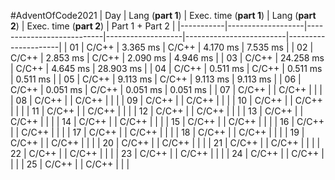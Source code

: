 #AdventOfCode2021
| Day       | Lang (**part 1**) | Exec. time (**part 1**)   | Lang (**part 2**) | Exec. time (**part 2**) |  Part 1 + Part 2    |
|-----------|-------------------|---------------------------|-------------------|-------------------------|---------------------|
| 01        | C/C++             | 3\.365 ms                 | C/C++             | 4\.170 ms               | 7\.535 ms           |
| 02        | C/C++             | 2\.853 ms                 | C/C++             | 2\.090 ms               | 4\.946 ms           |
| 03        | C/C++             | 24\.258 ms                 | C/C++             | 4\.645 ms              | 28\.903 ms          |
| 04        | C/C++             | 0\.511 ms                 | C/C++             | 0\.511 ms               | 0\.511 ms           |
| 05        | C/C++             | 9\.113 ms                 | C/C++             | 9\.113 ms               | 9\.113 ms           |
| 06        | C/C++             | 0\.051 ms                 | C/C++             | 0\.051 ms               | 0\.051 ms           |
| 07        | C/C++             |                           | C/C++             |                         |                     |
| 08        | C/C++             |                           | C/C++             |                         |                     |
| 09        | C/C++             |                           | C/C++             |                         |                     |
| 10        | C/C++             |                           | C/C++             |                         |                     |
| 11        | C/C++             |                           | C/C++             |                         |                     |
| 12        | C/C++             |                           | C/C++             |                         |                     |
| 13        | C/C++             |                           | C/C++             |                         |                     |
| 14        | C/C++             |                           | C/C++             |                         |                     |
| 15        | C/C++             |                           | C/C++             |                         |                     |
| 16        | C/C++             |                           | C/C++             |                         |                     |
| 17        | C/C++             |                           | C/C++             |                         |                     |
| 18        | C/C++             |                           | C/C++             |                         |                     |
| 19        | C/C++             |                           | C/C++             |                         |                     |
| 20        | C/C++             |                           | C/C++             |                         |                     |
| 21        | C/C++             |                           | C/C++             |                         |                     |
| 22        | C/C++             |                           | C/C++             |                         |                     |
| 23        | C/C++             |                           | C/C++             |                         |                     |
| 24        | C/C++             |                           | C/C++             |                         |                     |
| 25        | C/C++             |                           | C/C++             |                         |                     |